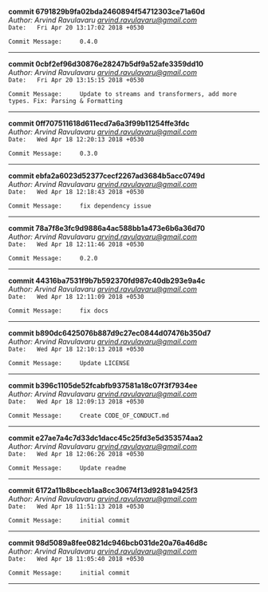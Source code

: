 **commit 6791829b9fa02bda2460894f54712303ce71a60d**\
_Author: Arvind Ravulavaru <arvind.ravulavaru@gmail.com>_\
`Date:   Fri Apr 20 13:17:02 2018 +0530`
```
Commit Message:     0.4.0
```
---
**commit 0cbf2ef96d30876e28247b5df9a52afe3359dd10**\
_Author: Arvind Ravulavaru <arvind.ravulavaru@gmail.com>_\
`Date:   Fri Apr 20 13:15:15 2018 +0530`
```
Commit Message:     Update to streams and transformers, add more types. Fix: Parsing & Formatting
```
---
**commit 0ff707511618d611ecd7a6a3f99b11254ffe3fdc**\
_Author: Arvind Ravulavaru <arvind.ravulavaru@gmail.com>_\
`Date:   Wed Apr 18 12:20:13 2018 +0530`
```
Commit Message:     0.3.0
```
---
**commit ebfa2a6023d52377cecf2267ad3684b5acc0749d**\
_Author: Arvind Ravulavaru <arvind.ravulavaru@gmail.com>_\
`Date:   Wed Apr 18 12:18:43 2018 +0530`
```
Commit Message:     fix dependency issue
```
---
**commit 78a7f8e3fc9d9886a4ac588bb1a473e6b6a36d70**\
_Author: Arvind Ravulavaru <arvind.ravulavaru@gmail.com>_\
`Date:   Wed Apr 18 12:11:46 2018 +0530`
```
Commit Message:     0.2.0
```
---
**commit 44316ba7531f9b7b592370fd987c40db293e9a4c**\
_Author: Arvind Ravulavaru <arvind.ravulavaru@gmail.com>_\
`Date:   Wed Apr 18 12:11:09 2018 +0530`
```
Commit Message:     fix docs
```
---
**commit b890dc6425076b887d9c27ec0844d07476b350d7**\
_Author: Arvind Ravulavaru <arvind.ravulavaru@gmail.com>_\
`Date:   Wed Apr 18 12:10:13 2018 +0530`
```
Commit Message:     Update LICENSE
```
---
**commit b396c1105de52fcabfb937581a18c07f3f7934ee**\
_Author: Arvind Ravulavaru <arvind.ravulavaru@gmail.com>_\
`Date:   Wed Apr 18 12:09:13 2018 +0530`
```
Commit Message:     Create CODE_OF_CONDUCT.md
```
---
**commit e27ae7a4c7d33dc1dacc45c25fd3e5d353574aa2**\
_Author: Arvind Ravulavaru <arvind.ravulavaru@gmail.com>_\
`Date:   Wed Apr 18 12:06:26 2018 +0530`
```
Commit Message:     Update readme
```
---
**commit 6172a11b8bcecb1aa8cc30674f13d9281a9425f3**\
_Author: Arvind Ravulavaru <arvind.ravulavaru@gmail.com>_\
`Date:   Wed Apr 18 11:51:13 2018 +0530`
```
Commit Message:     initial commit
```
---
**commit 98d5089a8fee0821dc946bcb031de20a76a46d8c**\
_Author: Arvind Ravulavaru <arvind.ravulavaru@gmail.com>_\
`Date:   Wed Apr 18 11:05:40 2018 +0530`
```
Commit Message:     initial commit
```
---
